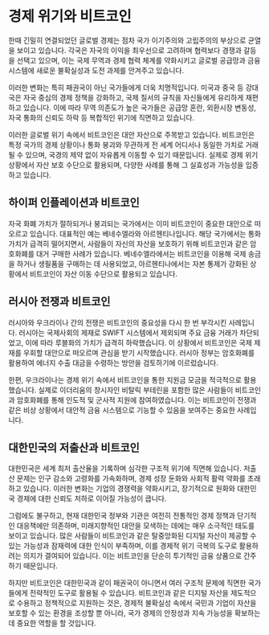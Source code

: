 # 경제 위기와 비트코인
한때 긴밀히 연결되었던 글로벌 경제는 점차 국가 이기주의와 고립주의의 부상으로 균열을 보이고 있습니다. 각국은 자국의 이익을 최우선으로 고려하며 협력보다 경쟁과 갈등을 선택고 있으며, 이는 국제 무역과 경제 협력 체계를 약화시키고 글로벌 공급망과 금융 시스템에 새로운 불확실성과 도전 과제를 안겨주고 있습니다.

이러한 변화는 특히 패권국이 아닌 국가들에게 더욱 치명적입니다. 미국과 중국 등 강대국은 자국 중심의 경제 정책을 강화하고, 국제 질서의 규칙을 자신들에게 유리하게 재편하고 있습니다. 이에 따라 무역 의존도가 높은 국가들은 공급망 혼란, 외환시장 변동성, 자국 통화의 신뢰도 하락 등 복합적인 위기에 직면하고 있습니다.

이러한 글로벌 위기 속에서 비트코인은 대안 자산으로 주목받고 있습니다. 비트코인은 특정 국가의 경제 상황이나 통화 붕괴와 무관하게 전 세계 어디서나 동일한 가치로 거래될 수 있으며, 국경의 제약 없이 자유롭게 이동할 수 있기 때문입니다. 실제로 경제 위기 상황에서 자산 보호 수단으로 활용되며, 다양한 사례를 통해 그 실효성과 가능성을 입증하고 있습니다.

## 하이퍼 인플레이션과 비트코인
자국 화폐 가치가 절하되거나 붕괴되는 국가에서는 이미 비트코인이 중요한 대안으로 떠오르고 있습니다. 대표적인 예는 베네수엘라와 아르헨티나입니다. 해당 국가에서는 통화 가치가 급격히 떨어지면서, 사람들이 자신의 자산을 보호하기 위해 비트코인과 같은 암호화폐를 대거 구매한 사례가 있습니다. 베네수엘라에서는 비트코인을 이용해 국제 송금을 하거나 생필품을 구매하는 데 사용되었고, 아르헨티나에서는 자본 통제가 강화된 상황에서 비트코인이 자산 이동 수단으로 활용되고 있습니다.

## 러시아 전쟁과 비트코인
러시아와 우크라이나 간의 전쟁은 비트코인의 중요성을 다시 한 번 부각시킨 사례입니다. 러시아는 국제사회의 제재로 SWIFT 시스템에서 제외되며 주요 금융 거래가 차단되었고, 이에 따라 루블화의 가치가 급격히 하락했습니다. 이 상황에서 비트코인은 국제 제재를 우회할 대안으로 떠오르며 관심을 받기 시작했습니다. 러시아 정부는 암호화폐를 활용하여 에너지 수출 대금을 수령하는 방안을 검토하기에 이르렀습니다.

한편, 우크라이나는 경제 위기 속에서 비트코인을 통한 지원금 모금을 적극적으로 활용했습니다. 실제로 이더리움의 창시자인 비탈릭 부테린을 포함한 많은 사람들이 비트코인과 암호화폐를 통해 인도적 및 군사적 지원에 참여하였습니다. 이는 비트코인이 전쟁과 같은 비상 상황에서 대안적 금융 시스템으로 기능할 수 있음을 보여주는 중요한 사례입니다.

## 대한민국의 저출산과 비트코인
대한민국은 세계 최저 출산율을 기록하며 심각한 구조적 위기에 직면해 있습니다. 저출산 문제는 인구 감소와 고령화를 가속화하며, 경제 성장 둔화와 사회적 활력 약화를 초래하고 있습니다. 이러한 변화는 기업의 경쟁력을 약화시키고, 장기적으로 원화와 대한민국 경제에 대한 신뢰도 저하로 이어질 가능성이 큽니다.

그럼에도 불구하고, 현재 대한민국 정부와 기관은 여전히 전통적인 경제 정책과 단기적인 대응책에만 의존하며, 미래지향적인 대안을 모색하는 데에는 매우 소극적인 태도를 보이고 있습니다. 많은 사람들이 비트코인과 같은 탈중앙화된 디지털 자산이 제공할 수 있는 가능성과 잠재력에 대한 인식이 부족하며, 이를 경제적 위기 극복의 도구로 활용하려는 의지가 결여되어 있습니다. 이는 비트코인을 단순히 투기적인 금융 상품으로 간주하기 때문입니다.

하지만 비트코인은 대한민국과 같이 패권국이 아니면서 여러 구조적 문제에 직면한 국가들에게 전략적인 도구로 활용될 수 있습니다. 비트코인과 같은 디지털 자산을 제도적으로 수용하고 정책적으로 지원하는 것은, 경제적 불확실성 속에서 국민과 기업이 자산을 보호할 수 있는 환경을 조성할 뿐 아니라, 국가 경제의 안정성과 지속 가능성을 확보하는 데 중요한 역할을 할 것입니다.